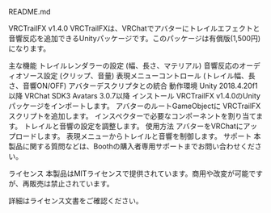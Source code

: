 README.md

VRCTrailFX v1.4.0
VRCTrailFXは、VRChatでアバターにトレイルエフェクトと音響反応を追加できるUnityパッケージです。このパッケージは有償版(1,500円)になります。

主な機能
トレイルレンダラーの設定 (幅、長さ、マテリアル)
音響反応のオーディオソース設定 (クリップ、音量)
表現メニューコントロール (トレイル幅、長さ、音響ON/OFF)
アバターデスクリプタとの統合
動作環境
Unity 2018.4.20f1以降
VRChat SDK3 Avatars 3.0.7以降
インストール
VRCTrailFX v1.4.0のUnityパッケージをインポートします。
アバターのルートGameObjectに VRCTrailFX スクリプトを追加します。
インスペクターで必要なコンポーネントを割り当てます。
トレイルと音響の設定を調整します。
使用方法
アバターをVRChatにアップロードします。
表現メニューからトレイルと音響を制御します。
サポート
本製品に関する質問などは、Boothの購入者専用サポートまでお問い合わせください。

ライセンス
本製品はMITライセンスで提供されています。商用や改変が可能ですが、再販売は禁止されています。

詳細はライセンス文書をご確認ください。

